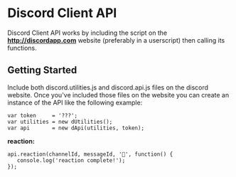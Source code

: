 # Discord Client API
Discord Client API works by including the script on the <b>http://discordapp.com</b> website (preferably in a userscript) then calling its functions.

## Getting Started
Include both discord.utilities.js and discord.api.js files on the discord website. Once you've included those files on the website you can create an instance of the API like the following example:

```JS
var token     = '???';
var utilities = new dUtilities();
var api       = new dApi(utilities, token);
```

**reaction:**
```JS
api.reaction(channelId, messageId, '🐢', function() {
   console.log('reaction complete!');
});
```

